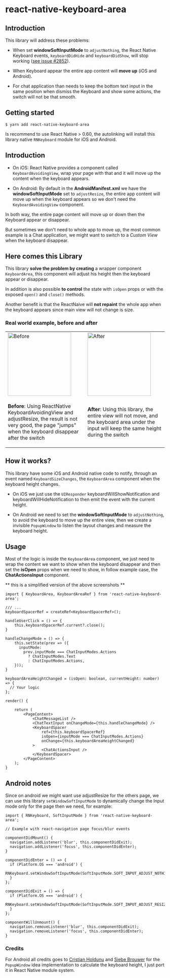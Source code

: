 # react-native-keyboard-area

## Introduction

This library will address these problems:

- When set **windowSoftInputMode** to `adjustNothing`, the React Native Keyboard events, `keyboardDidHide` and `keyboardDidShow`, will stop working ([see issue #2852](https://github.com/facebook/react-native/issues/2852#issuecomment-141712317)).

- When Keyboard appear the entire app content will **move up** (iOS and Android).

- For chat application than needs to keep the bottom text input in the same position when dismiss the Keyboard and show some actions, the switch will not be that smooth.

## Getting started

`$ yarn add react-native-keyboard-area`

Is recommend to use React Native > 0.60, the autolinking will install this library native `RNKeyboard` module for iOS and Android.

## Introduction

- On iOS:
  React Native provides a component called `KeyboardAvoidingView`, wrap your page with that and it will move up the content when the keyboard appears.

- On Android:
  By default in the **AndroidManifest.xml** we have the **windowSoftInputMode** set to `adjustResize`, the entire app content will move up when the keyboard appears so we don't need the `KeyboardAvoidingView` component.

In both way, the entire page content will move up or down then the Keyboard appear or disappear.

But sometimes we don't need to whole app to move up, the most common example is a Chat application, we might want to switch to a _Custom View_ when the keyboard disappear.

## Here comes this Library

This library **solve the problem by creating** a wrapper component `KeyboardArea`, this component will adjust his height then the keyboard appear or disappear.

In addition is also possible **to control** the state with `isOpen` props or with the exposed `open()` and `close()` methods.

Another benefit is that the ReactNaive will **not repaint** the whole app when the keyboard appears since main view will not change is size.

### Real world example, before and after

<div style="text-align: center">
<table>
  <tr>
    <td width="50%">
        <a href=".github/before.gif"><img src=".github/before.gif" width="200" alt="Before"/></a>
    </td>
    <td width="50%">
        <a href=".github/after.gif"><img src=".github/after.gif" width="200" alt="After"/></a>
    </td>
  </tr>
  <tr>
    <td>
        <p><b>Before</b>: Using ReactNative KeyboardAvoidingView and adjustResize, the result is not very good, the page "jumps" when the keyboard disappear after the switch</p>
    </td>
    <td>
        <p><b>After</b>: Using this library, the entire view will not move, and the keyboard area under the input will keep the same height during the switch</p>
    </td>
  </tr>
</table>
</div>

## How it works?

This library have some iOS and Android native code to notify, through an event named `KeyboardSizeChanges`, the `KeyboardArea` component when the keyboard height changes.

- On iOS we just use the `UIResponder` keyboardWillShowNotification and keyboardWillHideNotification to then emit the event with the current height.

- On Android we need to set the **windowSoftInputMode** to `adjustNothing`, to avoid the keyboard to move up the entire view, then we create a invisible `PopupWindow` to listen the layout changes and measure the keyboard height.

## Usage

Most of the logic is inside the `KeyboardArea` component, we just need to wrap the content we want to show when the keyboard disappear and then set the **isOpen** props when we need to show, in follow example case, the **ChatActionsInput** component.

** this is a simplified version of the above screenshots **

```tsx
import { KeyboardArea, KeyboardAreaRef } from 'react-native-keyboard-area';

/// ...
keyboardSpacerRef = createRef<KeyboardSpacerRef>();

handleUserClick = () => {
    this.keyboardSpacerRef.current?.close();
}

handleChangeMode = () => {
    this.setState(prev => ({
      inputMode:
        prev.inputMode === ChatInputModes.Actions
          ? ChatInputModes.Text
          : ChatInputModes.Actions,
    }));
}

keyboardAreaHeightChanged = (isOpen: boolean, currentHeight: number) => {
  // Your logic
};

render() {

    return (
        <PageContent>
            <ChatMessageList />
            <ChatTextInput onChangeMode={this.handleChangeMode} />
            <KeyboardSpacer
                ref={this.keyboardSpacerRef}
                isOpen={inputMode === ChatInputModes.Actions}
                onChange={this.keyboardAreaHeightChanged}
            >
                <ChatActionsInput />
            </KeyboardSpacer>
        </PageContent>
    );
}
```

## Android notes

Since on android we might want use adjustResize for the others page, we can use this library `setWindowSoftInputMode` to dynamically change the Input mode only for the page then we need, for example:

```tsx
import { RNKeyboard, SoftInputMode } from 'react-native-keyboard-area';

// Example with react-navigation page focus/blur events

componentDidMount() {
  navigation.addListener('blur', this.componentDidExit);
  navigation.addListener('focus', this.componentDidEnter);
}

componentDidEnter = () => {
  if (Platform.OS === 'android') {
    RNKeyboard.setWindowSoftInputMode(SoftInputMode.SOFT_INPUT_ADJUST_NOTHING,);
  }
};

componentDidExit = () => {
  if (Platform.OS === 'android') {
    RNKeyboard.setWindowSoftInputMode(SoftInputMode.SOFT_INPUT_ADJUST_RESIZE);
  }
};

componentWillUnmount() {
  navigation.removeListener('blur', this.componentDidExit);
  navigation.removeListener('focus', this.componentDidEnter);
}
```

### Credits

For Android all credits goes to [Cristian Holdunu](https://github.com/Crysis21) and [Siebe Brouwer](https://github.com/siebeprojects) for the `PopupWindow` idea implementation to calculate the keyboard height, I just port it in React Native module system.
